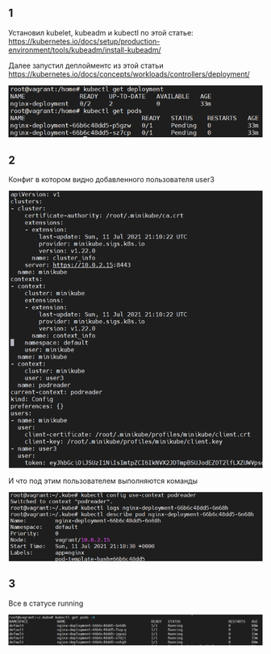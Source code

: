 ## 1

Установил kubelet, kubeadm и kubectl по этой статье: https://kubernetes.io/docs/setup/production-environment/tools/kubeadm/install-kubeadm/

Далее запустил деплойментс из этой статьи https://kubernetes.io/docs/concepts/workloads/controllers/deployment/

![kubectl get.png](https://github.com/loshkarevev/Homeworks/blob/main/12-kubernetes-02-commands/kubectl%20get.png)

## 2

Конфиг в котором видно добавленного пользователя user3

![nano config.png](https://github.com/loshkarevev/Homeworks/blob/main/12-kubernetes-02-commands/nano%20config.png)

И что под этим пользователем выполняются команды

![logs_describe.png](https://github.com/loshkarevev/Homeworks/blob/main/12-kubernetes-02-commands/logs_describe.png)

## 3

Все в статусе running

![running.png](https://github.com/loshkarevev/Homeworks/blob/main/12-kubernetes-02-commands/running.png)
